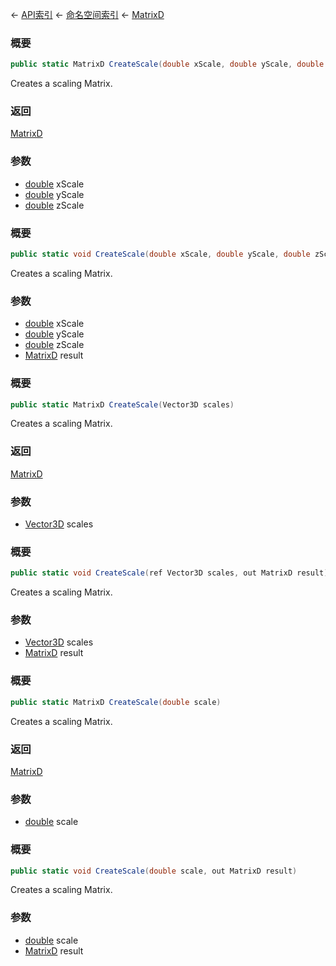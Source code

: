 ← [API索引](Api-Index) ← [命名空间索引](Namespace-Index) ← [MatrixD](VRageMath.MatrixD)

### 概要

```csharp
public static MatrixD CreateScale(double xScale, double yScale, double zScale)
```

Creates a scaling Matrix.

### 返回

[MatrixD](VRageMath.MatrixD)

### 参数

* [double](https://docs.microsoft.com/en-us/dotnet/api/System.Double?view=netframework-4.6) xScale
* [double](https://docs.microsoft.com/en-us/dotnet/api/System.Double?view=netframework-4.6) yScale
* [double](https://docs.microsoft.com/en-us/dotnet/api/System.Double?view=netframework-4.6) zScale
### 概要

```csharp
public static void CreateScale(double xScale, double yScale, double zScale, out MatrixD result)
```

Creates a scaling Matrix.

### 参数

* [double](https://docs.microsoft.com/en-us/dotnet/api/System.Double?view=netframework-4.6) xScale
* [double](https://docs.microsoft.com/en-us/dotnet/api/System.Double?view=netframework-4.6) yScale
* [double](https://docs.microsoft.com/en-us/dotnet/api/System.Double?view=netframework-4.6) zScale
* [MatrixD](VRageMath.MatrixD) result
### 概要

```csharp
public static MatrixD CreateScale(Vector3D scales)
```

Creates a scaling Matrix.

### 返回

[MatrixD](VRageMath.MatrixD)

### 参数

* [Vector3D](VRageMath.Vector3D) scales
### 概要

```csharp
public static void CreateScale(ref Vector3D scales, out MatrixD result)
```

Creates a scaling Matrix.

### 参数

* [Vector3D](VRageMath.Vector3D) scales
* [MatrixD](VRageMath.MatrixD) result
### 概要

```csharp
public static MatrixD CreateScale(double scale)
```

Creates a scaling Matrix.

### 返回

[MatrixD](VRageMath.MatrixD)

### 参数

* [double](https://docs.microsoft.com/en-us/dotnet/api/System.Double?view=netframework-4.6) scale
### 概要

```csharp
public static void CreateScale(double scale, out MatrixD result)
```

Creates a scaling Matrix.

### 参数

* [double](https://docs.microsoft.com/en-us/dotnet/api/System.Double?view=netframework-4.6) scale
* [MatrixD](VRageMath.MatrixD) result
